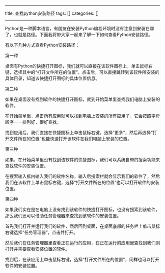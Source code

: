 
--- 
title:  查找python安装路径 
tags: []
categories: [] 

---
Python是一种脚本语言，有朋友在安装Python编程环境时没有注意到安装在哪了，也就是路径。下面我将带大家一起来了解一下如何查看Python安装路径。

有以下几种方式查看Python安装路径：

第一种

桌面有Python的快捷打开图标，我们就可以直接在该软件图标上，单击鼠标右键，选择其中的“打开文件所在的位置”。点击后，可以直接跳转到该软件所安装的具体目录，知道该快捷打开图标的具体位置信息。

第二种

如果在桌面没有找到软件的快捷打开图标，就到开始菜单里查找我们电脑上安装的软件。

在开始菜单里，点击所有应用就可以找到电脑上安装的所有应用了，它会按照字母顺序一一排列好，很好查找。

找到应用后，我们直接在快捷图标上单击鼠标右键，选择“更多”，然后再选择“打开文件所在的位置”也能快速打开该软件在我们电脑上安装的位置。

第三种

如果，在开始菜单里没有找到该软件的快捷图标，我们可以系统自带的搜索功能来查找软件的安装位置。

在搜索输入框内输入我们的软件名称，输入后搜索栏就会显示我们的软件了，然后我们在该软件上单击鼠标右键，选择“打开文件所在的位置”也可以打开软件的安装位置。

第四种

如果我们实在是在电脑上没有找到该软件的快捷打开图标，也没有搜索到该软件，那么我们还可以借助任务管理器来查找到该软件的安装位置。

首先我们打开并运行我们的软件，然后回到桌面，在桌面底部的任务栏上单击鼠标右键选择“任务管理器”，点击并打开。

然后我们在任务管理器里查看正在运行的应用，在正在运行的应用里查找到我们刚打开并需要查看安装位置的软件。

找到后，在该应用上单击鼠标右键，选择“打开文件所在的位置”，同样也可以打开软件的安装位置。  
